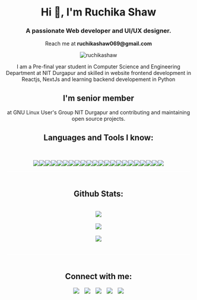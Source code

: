 <div>
<h1 align="center">Hi 👋, I'm Ruchika Shaw</h1>
<h3 align="center">A passionate Web developer and UI/UX designer.</h3>
  
<p align="center">Reach me at <b>ruchikashaw069@gmail.com</b></p>

<p align="center"> <img src="https://komarev.com/ghpvc/?username=ruchikashaw&label=Profile%20views&color=0e75b6&style=flat" alt="ruchikashaw" /> </p>

<div align="center">
  
I am a Pre-final year student in Computer Science and Engineering Department at NIT Durgapur and skilled in website frontend development in Reactjs, NextJs and learning backend developement in Python
  
## I'm senior member 
 at GNU Linux User's Group NIT Durgapur and contributing and maintaining open source projects.

<h2 ><b>Languages and Tools I know:</b></h2>

<br/>

<img src="https://img.shields.io/badge/CSS3-1572B6?style=for-the-badge&logo=css3&logoColor=white"/><img src="https://img.shields.io/badge/HTML5-E34F26?style=for-the-badge&logo=html5&logoColor=white"/><img src="https://img.shields.io/badge/JavaScript-F7DF1E?style=for-the-badge&logo=javascript&logoColor=black"/><img src="https://img.shields.io/badge/C-00599C?style=for-the-badge&logo=c&logoColor=white"/><img src="https://img.shields.io/badge/C%2B%2B-00599C?style=for-the-badge&logo=c%2B%2B&logoColor=white"/><img src="https://img.shields.io/badge/npm-CB3837?style=for-the-badge&logo=npm&logoColor=white"/><img src="https://img.shields.io/badge/Node.js-339933?style=for-the-badge&logo=nodedotjs&logoColor=white"/><img src="https://img.shields.io/badge/React-20232A?style=for-the-badge&logo=react&logoColor=61DAFB"/><img src="https://img.shields.io/badge/Bootstrap-563D7C?style=for-the-badge&logo=bootstrap&logoColor=white"/><img src="https://img.shields.io/badge/Material--UI-0081CB?style=for-the-badge&logo=material-ui&logoColor=white"/><img src="https://img.shields.io/badge/React_Router-CA4245?style=for-the-badge&logo=react-router&logoColor=white"/><img src="https://img.shields.io/badge/Git-F05032?style=for-the-badge&logo=git&logoColor=white"/><img src="https://img.shields.io/badge/Next.js-000000.svg?style=for-the-badge&logo=nextdotjs&logoColor=white"/><img src="https://img.shields.io/badge/Netlify-00C7B7?style=for-the-badge&logo=netlify&logoColor=white"/><img src="https://img.shields.io/badge/Linux-FCC624?style=for-the-badge&logo=linux&logoColor=black"/><img src="https://img.shields.io/badge/Ubuntu-E95420?style=for-the-badge&logo=ubuntu&logoColor=white"/><img src="https://img.shields.io/badge/Figma-F24E1E?style=for-the-badge&logo=figma&logoColor=white"/><img src="https://img.shields.io/badge/Canva-%2300C4CC.svg?&style=for-the-badge&logo=Canva&logoColor=white"/><img src="https://img.shields.io/badge/Python-1572B6?style=for-the-badge&logo=python&logoColor=white"/><img src="https://img.shields.io/badge/mysql-339933?style=for-the-badge&logo=mysql&logoColor=white"/><img src="https://img.shields.io/badge/MongoDB-4EA94B?style=for-the-badge&logo=mongodb&logoColor=white"/><img src="https://img.shields.io/badge/Postman-FF6C37?style=for-the-badge&logo=Postman&logoColor=white"/>
</div>
<div style="height:1px;width:98%;background-color:white;margin-left:1%"></div>
<br/>
<div align="center">
<h2 ><b>Github Stats:</b></h2>
<br/>
<img align="center" src="https://github-readme-stats.vercel.app/api/top-langs/?username=ruchikashaw&layout=compact&theme=radical" />

<br/>

<br/>
<img align="center" src="https://github-readme-stats.vercel.app/api?username=ruchikashaw&show_icons=true&theme=radical" />
<br/>

<br/>
<img align="center" src="https://github-readme-streak-stats.herokuapp.com/?user=ruchikashaw&theme=dark&hide_border:true" />
</div>
<br>
<br/>

<div style="height:1px;width:98%;background-color:white;margin-left:1%"></div>
<br>
<div align="center">
<h2 ><b>Connect with me:</b></h2>
  </div>
<div align="center">
<a href="https://github.com/ruchikashaw"><img src="https://img.shields.io/badge/GitHub-100000?style=for-the-badge&logo=github&logoColor=white" style="padding-right:2%"/></a>
<a href="https://www.linkedin.com/in/ruchika-shaw-31b756208"><img src="https://img.shields.io/badge/LinkedIn-0077B5?style=for-the-badge&logo=linkedin&logoColor=white " style="padding-right:2%"/></a>  
<a href="https://www.facebook.com/ruchika.shaw.1212?mibextid=ZbWKwL"><img src="https://img.shields.io/badge/Facebook-1877F2?style=for-the-badge&logo=facebook&logoColor=white" style="padding-right:2%"/></a> 
<a href="https://instagram.com/_ruchika12_?igshid=ZDdkNTZiNTM="><img  
src="https://img.shields.io/badge/Instagram-E4405F?style=for-the-badge&logo=instagram&logoColor=white" style="padding-right:2%"/></a>
<a href="mailto:ruchikashaw069@gmail.com"><img src="https://img.shields.io/badge/Gmail-D14836?style=for-the-badge&logo=gmail&logoColor=white"/></a>

 </div>

</div>
